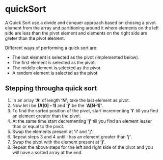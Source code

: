 # quickSort

A Quick Sort use a divide and conquer approach based on chosing a pivot element from the array and partitioning around it where elements on the left side are less than the pivot element and elements on the right side are greter than the pivot element.

Different ways of performing a quick sort are:

- The last element is selected as the pivot (implemented below).
- The first element is selected as the pivot.
- The middle element is selected as the pivot.
- A random element is selected as the pivot.

## Stepping througha quick sort

1. In an array __'A'__ of length __‘N’__, take the last element as pivot.
1. Now let i be __(A[0] – 1)__ and __'j'__ be the '__A[N-1]'__.
1. To find the sorted position of the pivot, start incrementing __'i'__ till you find an element greater than the pivot. 
1. At the same time start decrementing __'j'__ till you find an element lesser than or equal to the pivot.
1. Swap the elements present at __'i'__ and __'j'__.
1. Repeat steps 3 and 4 until i has an element greater than __'j'__.
1. Swap the pivot with the element present at __'j'__.
1. Repeat the above steps for the left and right side of the pivot and you will have a sorted array at the end.
